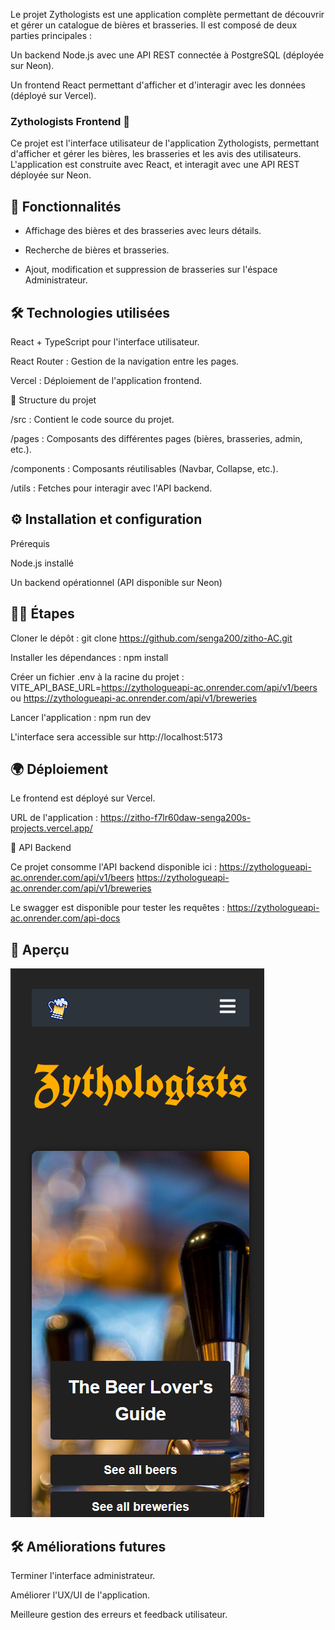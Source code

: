 Le projet Zythologists est une application complète permettant de découvrir et gérer un catalogue de bières et brasseries. Il est composé de deux parties principales :

Un backend Node.js avec une API REST connectée à PostgreSQL (déployée sur Neon).

Un frontend React permettant d'afficher et d'interagir avec les données (déployé sur Vercel).

### Zythologists Frontend 🍺

Ce projet est l'interface utilisateur de l'application Zythologists, permettant d'afficher et gérer les bières, les brasseries et les avis des utilisateurs. L'application est construite avec React, et interagit avec une API REST déployée sur Neon.

## 🚀 Fonctionnalités

- Affichage des bières et des brasseries avec leurs détails.

- Recherche de bières et brasseries.

- Ajout, modification et suppression de brasseries sur l'éspace Administrateur.


## 🛠️ Technologies utilisées

React + TypeScript pour l'interface utilisateur.

React Router : Gestion de la navigation entre les pages.

Vercel : Déploiement de l'application frontend.

📂 Structure du projet

/src : Contient le code source du projet.

/pages : Composants des différentes pages (bières, brasseries, admin, etc.).

/components : Composants réutilisables (Navbar, Collapse, etc.).

/utils : Fetches pour interagir avec l'API backend.

## ⚙️ Installation et configuration

Prérequis

Node.js installé

Un backend opérationnel (API disponible sur Neon)

## 🚶‍➡️ Étapes
Cloner le dépôt :
git clone https://github.com/senga200/zitho-AC.git

Installer les dépendances :
npm install

Créer un fichier .env à la racine du projet :
VITE_API_BASE_URL=https://zythologueapi-ac.onrender.com/api/v1/beers
ou https://zythologueapi-ac.onrender.com/api/v1/breweries

Lancer l'application :
npm run dev

L'interface sera accessible sur http://localhost:5173


## 🌍 Déploiement

Le frontend est déployé sur Vercel.

URL de l'application : https://zitho-f7lr60daw-senga200s-projects.vercel.app/

🔗 API Backend

Ce projet consomme l'API backend disponible ici : 
https://zythologueapi-ac.onrender.com/api/v1/beers
https://zythologueapi-ac.onrender.com/api/v1/breweries

Le swagger est disponible pour tester les requêtes : https://zythologueapi-ac.onrender.com/api-docs

## 🎨 Aperçu

![à mettre](image.png)

## 🛠️ Améliorations futures

Terminer l'interface administrateur.

Améliorer l'UX/UI de l'application.

Meilleure gestion des erreurs et feedback utilisateur.





